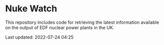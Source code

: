 # Nuke Watch

This repository includes code for retrieving the latest information available on the output of EDF nuclear power plants in the UK.

Last updated: 2022-07-24 04:25